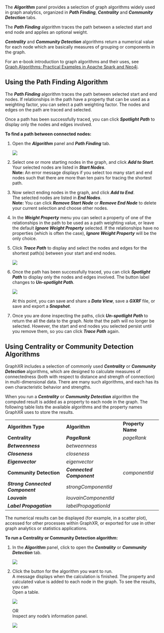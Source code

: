 The _**Algorithm**_ panel provides a selection of graph algorithms widely used in graph analytics, organized in _**Path Finding**_, _**Centrality**_ and _**Community Detection**_ tabs.

The _**Path Finding**_ algorithm traces the path between a selected start and end node and applies an optional weight.

_**Centrality**_ and _**Community Detection**_ algorithms return a numerical value for each node which are basically measures of grouping or components in the graph.

For an e-book introduction to graph algorithms and their uses, see  
[Graph Algorithms: Practical Examples in Apache Spark and Neo4j](https://neo4j.com/lp/book-graph-algorithms-ms/?utm_source=bing&utm_medium=ppc&utm_campaign=*NA%20-%20Search%20-%20Graph%20Algorithms&utm_adgroup=*NA%20-%20Search%20-%20Graph%20Algorithms%20-%20Graph%20Algorithm&utm_term=graph%20algorithms&msclkid=b90c0620812219ca24845b97d8af0b68%5BGraph).

## Using the Path Finding Algorithm

The _**Path Finding**_ algorithm traces the path between selected start and end nodes. If relationships in the path have a property that can be used as a weighting factor, you can select a path weighting factor. The nodes and edges on the path are traced and selected.

Once a path has been successfully traced, you can click _**Spotlight Path**_ to display only the nodes and edges involved.

**To find a path between connected nodes:**

1.  Open the _**Algorithm**_ panel and _**Path Finding**_ tab.
    
    ![](https://kineviz.atlassian.net/wiki/download/attachments/1719537719/07_00_01_AlgorithmPanel720.png?api=v2)
2.  Select one or more starting nodes in the graph, and click _**Add to Start**_.  
    Your selected nodes are listed in _**Start Nodes**_.  
    **Note:** An error message displays if you select too many start and end nodes such that there are more than ten pairs for tracing the shortest path.
    
3.  Now select ending nodes in the graph, and click _**Add to End**_.  
    The selected nodes are listed in _**End Nodes**_.  
    **Note:** You can click _**Remove Start Node**_ or _**Remove End Node**_ to delete your current selection and choose other nodes.
    
4.  In the _**Weight Property**_ menu you can select a property of one of the relationships in the path to be used as a path weighting value, or leave the default _**Ignore Weight Property**_ selected. If the relationships have no properties (which is often the case), _**Ignore Weight Property**_ will be the only choice.
    
5.  Click _**Trace Path**_ to display and select the nodes and edges for the shortest path(s) between your start and end nodes.
    
    ![](https://kineviz.atlassian.net/wiki/download/attachments/1719537719/07_01_01_AlgorithmPath1320.png?api=v2)
6.  Once the path has been successfully traced, you can click _**Spotlight Path**_ to display only the nodes and edges involved. The button label changes to _**Un-spotlight Path**_.
    
    ![](https://kineviz.atlassian.net/wiki/download/attachments/1719537719/07_01_02_AlgorithmSpotlight1320.png?api=v2)
    
    At this point, you can save and share a _**Data View**_, save a _**GXRF**_ file, or save and export a _**Snapshot**_.
    
7.  Once you are done inspecting the paths, click _**Un-spotlight Path**_ to return the all the data to the graph. Note that the path will no longer be selected. However, the start and end nodes you selected persist until you remove them, so you can click _**Trace Path**_ again.
    

## Using Centrality or Community Detection Algorithms

GraphXR includes a selection of commonly used _**Centrality**_ or _**Community Detection**_ algorithms, which are designed to calculate measures of connectedness (both with respect to distance and strength of connection) in multi-dimensional data. There are many such algorithms, and each has its own characteristic behavior and strengths.

When you run a _**Centrality**_ or _**Community Detection**_ algorithm the computed result is added as a property to each node in the graph. The following table lists the available algorithms and the property names GraphXR uses to store the results.

|     |     |     |
| --- | --- | --- |
| **Algorithm Type** | **Algorithm** | **Property Name** |
| **Centrality** | _**PageRank**_ | _pageRank_ |
| _**Betweenness**_ | _betweenness_ |
| _**Closeness**_ | _closeness_ |
| _**Eigenvector**_ | _eigenvector_ |
| **Community Detection** | _**Connected Component**_ | _componentId_ |
| _**Strong Connected Component**_ | _strongComponentId_ |
| _**Louvain**_ | _louvainComponentId_ |
| _**Label Propagation**_ | _labelPropagationId_ |

The numerical results can be displayed (for example, in a scatter plot), accessed for other processes within GraphXR, or exported for use in other graph analytics or statistics applications.

**To run a Centrality or Community Detection algorithm:**

1.  In the _**Algorithm**_ panel, click to open the _**Centrality**_ or _**Community Detection**_ tab.
    
    ![](https://kineviz.atlassian.net/wiki/download/attachments/1719537719/07_01_04_Centrality1320.png?api=v2)
2.  Click the button for the algorithm you want to run.  
    A message displays when the calculation is finished. The property and calculated value is added to each node in the graph. To see the results, you can  
    Open a table.
    
    ![](https://kineviz.atlassian.net/wiki/download/attachments/1719537719/07_01_06_AlgorithmResultsTable.png?api=v2)
    
    OR  
    Inspect any node’s information panel.
    
    ![](https://kineviz.atlassian.net/wiki/download/attachments/1719537719/07_01_05_CommunityDetection1320.png?api=v2)